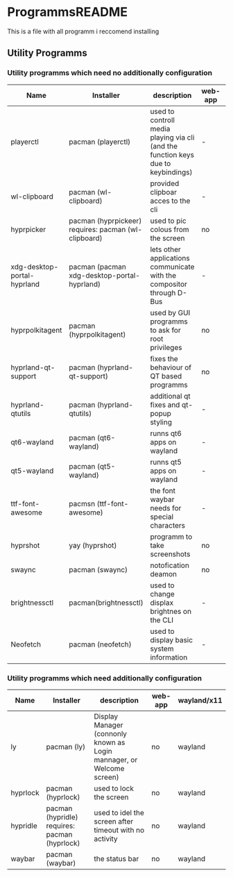 # ProgrammsREADME
This is a file with all programm i reccomend installing

## Utility Programms
### Utility programms which need no additionally configuration 
| Name | Installer | description | web-app | wayland/x11 |
|------|-----------|-------------|---------|-------------|
| playerctl | pacman (playerctl) | used to controll media playing via cli (and the function keys due to keybindings) | - | - |
| wl-clipboard | pacman (wl-clipboard) | provided clipboar acces to the cli | - | - |
| hyprpicker| pacman (hyprpickeer) requires: pacman (wl-clipboard) | used to pic colous from the screen | no | wayland |
| xdg-desktop-portal-hyprland | pacman (pacman xdg-desktop-portal-hyprland) | lets other applications communicate with the compositor through D-Bus | - | wayland |
| hyprpolkitagent | pacman (hyprpolkitagent) | used by GUI programms to ask for root privileges | no | wayland |
| hyprland-qt-support | pacman (hyprland-qt-support) | fixes the behaviour of QT based programms | no | wayland |
| hyprland-qtutils | pacman (hyprland-qtutils) | additional qt fixes and qt-popup styling | - | wayland |
| qt6-wayland | pacman (qt6-wayland) | runns qt6 apps on wayland | - | wayland |
| qt5-wayland | pacman (qt5-wayland) | runns qt5 apps on wayland | - | wayland |
| ttf-font-awesome | pacmsn (ttf-font-awesome) | the font waybar needs for special characters | - | - |
| hyprshot | yay (hyprshot) | programm to take screenshots | no | wayland |
| swaync | pacman (swaync) | notofication deamon | no | wayland |
|	brightnessctl | pacman(brightnessctl) | used to change displax brightnes on the CLI | - | - |
| Neofetch | pacman (neofetch) | used to display basic system information | - | - |


### Utility programms which need additionally configuration 
| Name | Installer | description | web-app | wayland/x11 |
|------|-----------|-------------|---------|-------------|
| ly | pacman (ly) | Display Manager (connonly known as Login mannager, or Welcome screen) | no | wayland |
| hyprlock | pacman (hyprlock) | used to lock the screen | no | wayland | 
| hypridle | pacman (hypridle) requires: pacman (hyprlock) | used to idel the screen after timeout with no activity | no | wayland |
| waybar | pacman (waybar) | the status bar | no | wayland |
